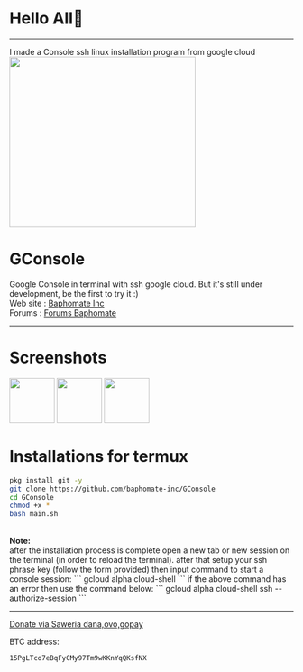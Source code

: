 <h1>Hello All👋</h1>
<hr>
I made a Console ssh linux installation program from google cloud 
<img src="https://i.ibb.co/GcwjPJC/IMG-20230102-224608.jpg" width="330px" height="303px" />
<h1>GConsole</h1>
Google Console in terminal with ssh google cloud.
But it's still under development, be the first to try it :)<br>
Web site : <a href="https://baphomate.rf.gd">Baphomate Inc</a>
<br>
Forums : <a href="https://forums.baphomate.rf.gd">Forums Baphomate</a>
<hr>
<h1>Screenshots</h1>
<img src="https://raw.githubusercontent.com/baphomate-inc/GConsole/main/img/IMG_20230103_003921.jpg" width="80px" height="80px" />  <img src="https://raw.githubusercontent.com/baphomate-inc/GConsole/main/img/IMG_20230103_003909.jpg" width="80px" height="80px" /> <img src="https://raw.githubusercontent.com/baphomate-inc/GConsole/main/img/IMG_20230103_003851.jpg" width="80px" height="80px" />   

<h1>Installations for termux</h1>

```bash
pkg install git -y
git clone https://github.com/baphomate-inc/GConsole
cd GConsole 
chmod +x *
bash main.sh 
```
<br>
<b>Note: </b>
<br>
after the installation process is complete open a new tab or new session on the terminal (in order to reload the terminal).
after that setup your ssh phrase key (follow the form provided) then
input command to start a console session: 
```
gcloud alpha cloud-shell 
```
if the above command has an error then use the command below:
```
gcloud alpha cloud-shell ssh --authorize-session
```
<hr>
<a href="https://saweria.co/baphomate">Donate via Saweria dana,ovo,gopay</a>

BTC address: 
``` 
15PgLTco7eBqFyCMy97Tm9wKKnYqQKsfNX
```
